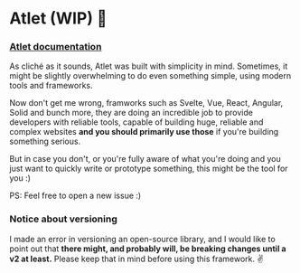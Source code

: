 # Atlet (WIP) 🏃

### [Atlet documentation](https://atlet.deno.dev)

As cliché as it sounds, Atlet was built with simplicity in mind. Sometimes, it might be slightly overwhelming to do even something simple, using modern tools and frameworks.

Now don't get me wrong, framworks such as Svelte, Vue, React, Angular, Solid and bunch more, they are doing an incredible job to provide developers with reliable tools, capable of building huge, reliable and complex websites **and you should primarily use those** if you're building something serious.

But in case you don't, or you're fully aware of what you're doing and you just want to quickly write or prototype something, this might be the tool for you :)

PS: Feel free to open a new issue :)

### Notice about versioning 
I made an error in versioning an open-source library, and I would like to point out that **there might, and probably will, be breaking changes until a v2 at least.** Please keep that in mind before using this framework. ✌️